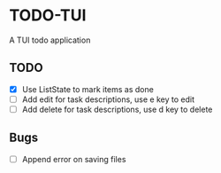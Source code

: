 # TODO-TUI
A TUI todo application

## TODO
- [x] Use ListState to mark items as done
- [ ] Add edit for task descriptions, use e key to edit
- [ ] Add delete for task descriptions, use d key to delete

## Bugs

- [ ] Append error on saving files